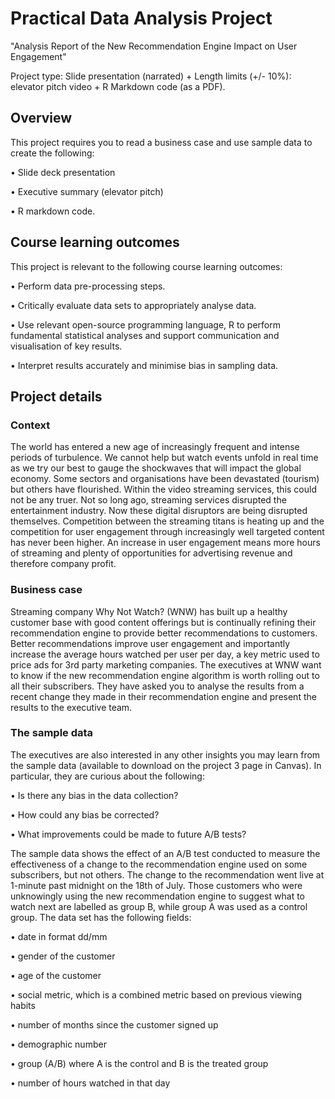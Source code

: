 # Practical Data Analysis Project

"Analysis Report of the New Recommendation Engine Impact on User Engagement"

Project type: Slide presentation (narrated) + Length limits (+/- 10%): elevator pitch video + R Markdown code (as a PDF).


## Overview

This project requires you to read a business case and use sample data to create the following:

• Slide deck presentation

• Executive summary (elevator pitch)

• R markdown code.


## Course learning outcomes


This project is relevant to the following course learning outcomes:


• Perform data pre-processing steps.

• Critically evaluate data sets to appropriately analyse data.

• Use relevant open-source programming language, R to perform fundamental statistical analyses and support communication and visualisation of key results.

• Interpret results accurately and minimise bias in sampling data.



## Project details


### Context


The world has entered a new age of increasingly frequent and intense periods of turbulence. We cannot help but watch events unfold in real time as we try our best to gauge the shockwaves that will impact the global economy. Some sectors and organisations have been devastated (tourism) but others have flourished. Within the video streaming services, this could not be any truer.
Not so long ago, streaming services disrupted the entertainment industry. Now these digital disruptors are being disrupted themselves. Competition between the streaming titans is heating up and the competition for user engagement through increasingly well targeted content has never been higher. An increase in user engagement means more hours of streaming and plenty of opportunities for advertising revenue and therefore company profit.


### Business case


Streaming company Why Not Watch? (WNW) has built up a healthy customer base with good content offerings but is continually refining their recommendation engine to provide better recommendations to customers. Better recommendations improve user engagement and importantly increase the average hours watched per user per day, a key metric used to price ads for 3rd party marketing companies.
The executives at WNW want to know if the new recommendation engine algorithm is worth rolling out to all their subscribers. They have asked you to analyse the results from a recent change they made in their recommendation engine and present the results to the executive team.


### The sample data


The executives are also interested in any other insights you may learn from the sample data (available to download on the project 3 page in Canvas). In particular, they are curious about the following:


• Is there any bias in the data collection?

• How could any bias be corrected?

• What improvements could be made to future A/B tests?



The sample data shows the effect of an A/B test conducted to measure the effectiveness of a change to the recommendation engine used on some subscribers, but not others. The change to the recommendation went live at 1-minute past midnight on the 18th of July.
Those customers who were unknowingly using the new recommendation engine to suggest what to watch next are labelled as group B, while group A was used as a control group.
The data set has the following fields:

• date in format dd/mm

• gender of the customer

• age of the customer

• social metric, which is a combined metric based on previous viewing habits

• number of months since the customer signed up

• demographic number

• group (A/B) where A is the control and B is the treated group

• number of hours watched in that day
